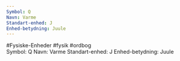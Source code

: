 ```yaml
---
Symbol: Q
Navn: Varme
Standart-enhed: J 
Enhed-betydning: Juule
---
```

#Fysiske-Enheder #fysik #ordbog  
Symbol: Q
Navn: Varme
Standart-enhed: J 
Enhed-betydning: Juule